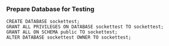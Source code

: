 ### Prepare Database for Testing

```
CREATE DATABASE sockettest;
GRANT ALL PRIVILEGES ON DATABASE sockettest TO sockettest;
GRANT ALL ON SCHEMA public TO sockettest;
ALTER DATABASE sockettest OWNER TO sockettest;
```